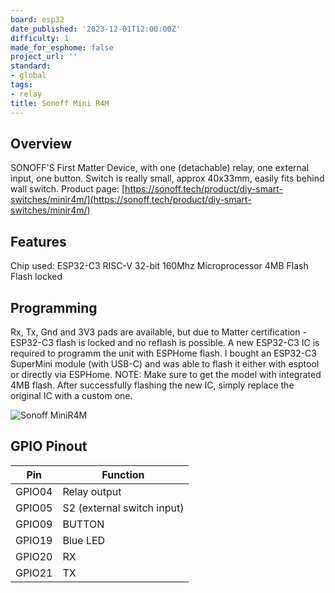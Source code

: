 ```yaml
---
board: esp32
date_published: '2023-12-01T12:00:00Z'
difficulty: 1
made_for_esphome: false
project_url: ''
standard:
- global
tags:
- relay
title: Sonoff Mini R4M
---
```


## Overview

SONOFF'S First Matter Device, with one (detachable) relay, one external input, one button. Switch is really small, approx 40x33mm, easily fits behind wall switch.
Product page: [https://sonoff.tech/product/diy-smart-switches/minir4m/](https://sonoff.tech/product/diy-smart-switches/minir4m/)

## Features

Chip used: ESP32-C3
RISC-V 32-bit 160Mhz Microprocessor
4MB Flash
Flash locked

## Programming

Rx, Tx, Gnd and 3V3 pads are available, but due to Matter certification - ESP32-C3 flash is locked and no reflash is possible.
A new ESP32-C3 IC is required to programm the unit with ESPHome flash.
I bought an ESP32-C3 SuperMini module (with USB-C) and was able to flash it either with esptool or directly via ESPHome.
NOTE: Make sure to get the model with integrated 4MB flash.
After successfully flashing the new IC, simply replace the original IC with a custom one.


![Sonoff MiniR4M](view_ic.jpg "IC View")

## GPIO Pinout

| Pin    | Function                   |
|--------|----------------------------|
| GPIO04 | Relay output               |
| GPIO05 | S2 (external switch input) |
| GPIO09 | BUTTON                     |
| GPIO19 | Blue LED                   |
| GPIO20 | RX                         |
| GPIO21 | TX                         |